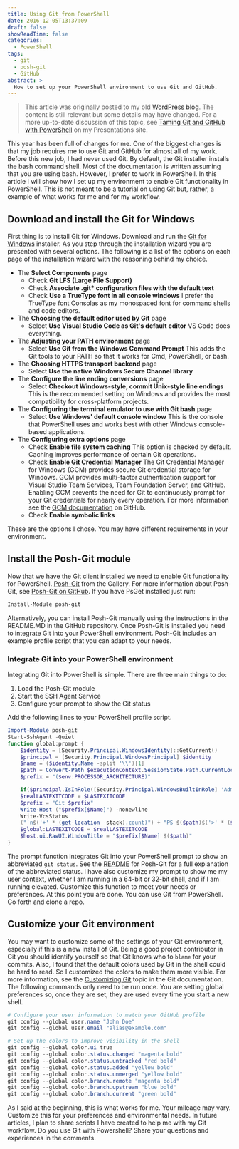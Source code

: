 ```yaml
---
title: Using Git from PowerShell
date: 2016-12-05T13:37:09
draft: false
showReadTime: false
categories:
  - PowerShell
tags:
  - git
  - posh-git
  - GitHub
abstract: >
  How to set up your PowerShell environment to use Git and GitHub.
---
```


> This article was originally posted to my old [WordPress blog][wp]. The content is still relevant
> but some details may have changed. For a more up-to-date discussion of this topic, see
> [Taming Git and GitHub with PowerShell][07] on my Presentations site.

This year has been full of changes for me. One of the biggest changes is that my job requires me to
use Git and GitHub for almost all of my work. Before this new job, I had never used Git. By default,
the Git installer installs the bash command shell. Most of the documentation is written assuming
that you are using bash. However, I prefer to work in PowerShell. In this article I will show how I
set up my environment to enable Git functionality in PowerShell. This is not meant to be a tutorial
on using Git but, rather, a example of what works for me and for my workflow.

## Download and install the Git for Windows

First thing is to install Git for Windows. Download and run the [Git for Windows][01] installer. As
you step through the installation wizard you are presented with several options. The following is a
list of the options on each page of the installation wizard with the reasoning behind my choice.

- The **Select Components** page
  - Check **Git LFS (Large File Support)**
  - Check **Associate .git\* configuration files with the default text**
  - Check **Use a TrueType font in all console windows** I prefer the TrueType font Consolas as my
      monospaced font for command shells and code editors.
- The **Choosing the default editor used by Git** page
  - Select **Use Visual Studio Code as Git's default editor** VS Code does everything.
- The **Adjusting your PATH environment** page
  - Select **Use Git from the Windows Command Prompt** This adds the Git tools to your PATH so that
      it works for Cmd, PowerShell, or bash.
- The **Choosing HTTPS transport backend** page
  - Select **Use the native Windows Secure Channel library**
- The **Configure the line ending conversions** page
  - Select **Checkout Windows-style, commit Unix-style line endings** This is the recommended
      setting on Windows and provides the most compatibility for cross-platform projects.
- The **Configuring the terminal emulator to use with Git bash** page
  - Select **Use Windows' default console window** This is the console that PowerShell uses and
      works best with other Windows console-based applications.
- The **Configuring extra options** page
  - Check **Enable file system caching** This option is checked by default. Caching improves
      performance of certain Git operations.
  - Check **Enable Git Credential Manager** The Git Credential Manager for Windows (GCM) provides
    secure Git credential storage for Windows. GCM provides multi-factor authentication support for
    Visual Studio Team Services, Team Foundation Server, and GitHub. Enabling GCM prevents the need
    for Git to continuously prompt for your Git credentials for nearly every operation. For more
    information see the [GCM documentation][05] on GitHub.
  - Check **Enable symbolic links**

These are the options I chose. You may have different requirements in your environment.

## Install the Posh-Git module

Now that we have the Git client installed we need to enable Git functionality for PowerShell.
[Posh-Git][06] from the Gallery. For more information about Posh-Git, see [Posh-Git on GitHub][03].
If you have PsGet installed just run:

```powershell
Install-Module posh-git
```

Alternatively, you can install Posh-Git manually using the instructions in the README.MD in the
GitHub repository. Once Posh-Git is installed you need to integrate Git into your PowerShell
environment. Posh-Git includes an example profile script that you can adapt to your needs.

### Integrate Git into your PowerShell environment

Integrating Git into PowerShell is simple. There are three main things to do:

1. Load the Posh-Git module
1. Start the SSH Agent Service
1. Configure your prompt to show the Git status

Add the following lines to your PowerShell profile script.

```powershell
Import-Module posh-git
Start-SshAgent -Quiet
function global:prompt {
    $identity = [Security.Principal.WindowsIdentity]::GetCurrent()
    $principal = [Security.Principal.WindowsPrincipal] $identity
    $name = ($identity.Name -split '\\')[1]
    $path = Convert-Path $executionContext.SessionState.Path.CurrentLocation
    $prefix = "($env:PROCESSOR_ARCHITECTURE)"

    if($principal.IsInRole([Security.Principal.WindowsBuiltInRole] 'Administrator')) { $prefix = "Admin: $prefix" }
    $realLASTEXITCODE = $LASTEXITCODE
    $prefix = "Git $prefix"
    Write-Host ("$prefix[$Name]") -nonewline
    Write-VcsStatus
    ("`n$('+' * (get-location -stack).count)") + "PS $($path)$('>' * ($nestedPromptLevel + 1)) "
    $global:LASTEXITCODE = $realLASTEXITCODE
    $host.ui.RawUI.WindowTitle = "$prefix[$Name] $($path)"
}
```

The prompt function integrates Git into your PowerShell prompt to show an abbreviated `git status`.
See the [README][04] for Posh-Git for a full explanation of the abbreviated status. I have also
customize my prompt to show me my user context, whether I am running in a 64-bit or 32-bit shell,
and if I am running elevated. Customize this function to meet your needs or preferences. At this
point you are done. You can use Git from PowerShell. Go forth and clone a repo.

## Customize your Git environment

You may want to customize some of the settings of your Git environment, especially if this is a new
install of Git. Being a good project contributor in Git you should identify yourself so that Git
knows who to `blame` for your commits. Also, I found that the default colors used by Git in the
shell could be hard to read. So I customized the colors to make them more visible. For more
information, see the [Customizing Git][02] topic in the Git documentation. The following commands
only need to be run once. You are setting global preferences so, once they are set, they are used
every time you start a new shell.

```powershell
# Configure your user information to match your GitHub profile
git config --global user.name "John Doe"
git config --global user.email "alias@example.com"

# Set up the colors to improve visibility in the shell
git config --global color.ui true
git config --global color.status.changed "magenta bold"
git config --global color.status.untracked "red bold"
git config --global color.status.added "yellow bold"
git config --global color.status.unmerged "yellow bold"
git config --global color.branch.remote "magenta bold"
git config --global color.branch.upstream "blue bold"
git config --global color.branch.current "green bold"
```

As I said at the beginning, this is what works for me. Your mileage may vary. Customize this for
your preferences and environmental needs. In future articles, I plan to share scripts I have created
to help me with my Git workflow. Do you use Git with Powershell? Share your questions and
experiences in the comments.

<!-- link references -->
[01]: https://git-for-windows.github.io/
[02]: https://git-scm.com/book/en/v2/Customizing-Git-Git-Configuration
[03]: https://github.com/dahlbyk/posh-git
[04]: https://github.com/dahlbyk/posh-git/blob/master/readme.md
[05]: https://github.com/Microsoft/Git-Credential-Manager-for-Windows
[06]: https://www.powershellgallery.com/packages/posh-git
[07]: https://sdwheeler.github.io/Presentations/github
[wp]: https://seanonit.wordpress.com/
